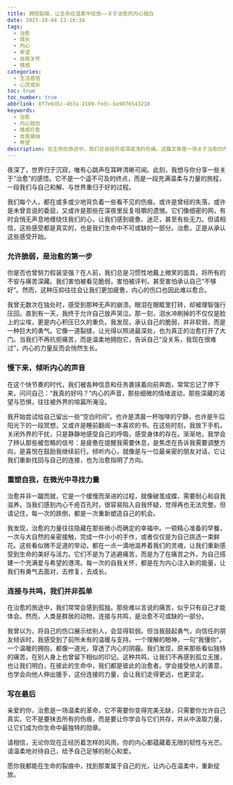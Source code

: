 ```yaml
---
title: 拥抱裂痕，让生命在温柔中绽放——关于治愈的内心独白
date: 2025-10-04 13:16:34
tags:
  - 治愈
  - 成长
  - 内心
  - 希望
  - 自我关怀
  - 情感
categories:
  - 生活感悟
  - 心灵成长
toc: true
toc_number: true
abbrlink: 8f7e6d5c-4b3a-2109-fedc-ba9876543210
keywords:
  - 治愈
  - 内心独白
  - 情感疗愈
  - 自我接纳
  - 希望
description: 在生命的旅途中，我们总会经历或深或浅的伤痛。这篇文章是一场关于治愈的内心对话，它邀请你放慢脚步，倾听内心的声音，允许脆弱，并在每一次跌倒后，以温柔和勇气重新站立。它关乎如何拥抱那些不完美的裂痕，让它们成为生命中最独特的印记，最终在爱与理解中，让内心重新焕发生机。
---
```


夜深了，世界归于沉寂，唯有心跳声在耳畔清晰可闻。此刻，我想与你分享一些关于“治愈”的感悟。它不是一个遥不可及的终点，而是一段充满温柔与力量的旅程，一段我们与自己和解、与世界重归于好的过程。

我们每个人，都在或多或少地背负着一些看不见的伤痕。或许是曾经的失落，或许是未曾言说的委屈，又或许是那些在深夜里反复咀嚼的遗憾。它们像细密的网，有时会悄无声息地缠绕住我们的心，让我们感到疲惫、迷茫，甚至有些无力。但请相信，这些感受都是真实的，也是我们生命中不可或缺的一部分。治愈，正是从承认这些感受开始。

### 允许脆弱，是治愈的第一步

你是否也曾努力假装坚强？在人前，我们总是习惯性地戴上微笑的面具，将所有的不安与痛苦深藏。我们害怕被看见脆弱，害怕被评判，甚至害怕承认自己“不够好”。然而，这种压抑往往会让我们更加疲惫，内心的伤口也因此难以愈合。

我曾无数次在独处时，感受到那种无声的崩溃。眼泪在眼眶里打转，却被理智强行压回。直到有一天，我终于允许自己放声哭泣。那一刻，泪水冲刷掉的不仅仅是脸上的尘埃，更是内心积压已久的重负。我发现，承认自己的脆弱，并非软弱，而是一种巨大的勇气。它像一道裂缝，让光得以照进最深处，也为真正的治愈打开了大门。当我们不再抗拒痛苦，而是温柔地拥抱它，告诉自己“没关系，我现在很难过”，内心的力量反而会悄然生长。

### 慢下来，倾听内心的声音

在这个快节奏的时代，我们被各种信息和任务裹挟着向前奔跑，常常忘记了停下来，问问自己：“我真的好吗？”内心的声音，那些细微的情绪波动，那些深藏的渴望与恐惧，往往被外界的喧嚣所淹没。

我开始尝试给自己留出一些“空白时间”。也许是清晨一杯咖啡的宁静，也许是午后阳光下的一段冥想，又或许是睡前翻阅一本喜欢的书。在这些时刻，我放下手机，关闭外界的干扰，只是静静地感受自己的呼吸，感受身体的存在。渐渐地，我学会了辨认那些被忽略的信号：是疲惫在提醒我需要休息，是焦虑在告诉我需要调整方向，是喜悦在鼓励我继续前行。倾听内心，就像是与一位最亲密的朋友对话，它让我们重新找回与自己的连接，也为治愈指明了方向。

### 重塑自我，在微光中寻找力量

治愈并非一蹴而就，它是一个缓慢而渐进的过程，就像破茧成蝶，需要耐心和自我滋养。当我们感到内心千疮百孔时，很容易陷入自我怀疑，觉得再也无法完整。但请记住，每一次的跌倒，都是一次重新塑造自己的机会。

我发现，治愈的力量往往隐藏在那些微小而确定的幸福中。一顿精心准备的早餐，一次与大自然的亲密接触，完成一件小小的手作，或者仅仅是为自己挑选一束鲜花。这些看似微不足道的举动，都在一点一滴地滋养着我们的灵魂，让我们重新感受到生命的美好与活力。它们不是为了逃避痛苦，而是为了在痛苦之外，为自己搭建一个充满爱与希望的港湾。每一次的自我关怀，都是在为内心注入新的能量，让我们有勇气去面对，去修复，去成长。

### 连接与共鸣，我们并非孤单

在治愈的旅途中，我们常常会感到孤独。那些难以言说的痛苦，似乎只有自己才能体会。然而，人类是群居的动物，连接与共鸣，是治愈不可或缺的一部分。

我曾以为，将自己的伤口展示给别人，会显得软弱。但当我鼓起勇气，向信任的朋友倾诉时，我感受到了前所未有的温暖与支持。一个理解的眼神，一句“我懂你”，一个温暖的拥抱，都像一道光，穿透了内心的阴霾。我们发现，原来那些看似独特的痛苦，在别人身上也曾留下相似的印记。这种共鸣，让我们不再感到孤立无援，也让我们明白，在彼此的生命中，我们都是彼此的治愈者。学会接受他人的善意，也学会向他人伸出援手，这份连接的力量，会让我们走得更远，也更坚定。

### 写在最后

亲爱的你，治愈是一场温柔的革命，它不需要你变得完美无缺，只需要你允许自己真实。它不是要抹去所有的伤痕，而是要让你学会与它们共存，并从中汲取力量，让它们成为你生命中最独特的勋章。

请相信，无论你现在正经历着怎样的风雨，你的内心都蕴藏着无限的韧性与光芒。请温柔地对待自己，给予自己足够的耐心和爱。

愿你我都能在生命的裂痕中，找到那束属于自己的光，让内心在温柔中，重新绽放。